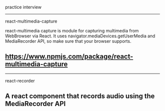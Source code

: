 

practice interview


------------------------------------------------------------------------------------------------
react-multimedia-capture

react-multimedia capture is module for capturing multimedia from WebBrowser via React.
It uses navigator.mediaDevices.getUserMedia and MediaRecorder API,
so make sure that your browser supports.

https://www.npmjs.com/package/react-multimedia-capture
------------------------------------------------------------------------------------------------


------------------------------------------------------------------------------------------------
react-recorder

A react component that records audio using the MediaRecorder API
------------------------------------------------------------------------------------------------
